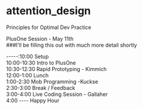 # attention_design
Principles for Optimal Dev Practice 


PlusOne Session - May 11th  <br />
###I'll be filling this out with much more detail shortly  <br />

-----:10:00 Setup   <br />
10:00-10:30 Intro to PlusOne  <br />
10:30-12:30 Rapid Prototyping - Kimmich  <br />
12:00-1:00 Lunch   <br />
1:00-2:30 Mob Programming -Kuckse  <br />
2:30-3:00 Break / Feedback   <br />
3:00-4:00 Live Coding Session - Gallaher <br />
4:00 ---- Happy Hour  <br />

